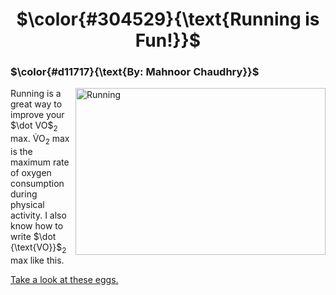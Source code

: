 <h1 align="center"> $\color{#304529}{\text{Running is Fun!}}$ 
<br> <h3>$\color{#d11717}{\text{By: Mahnoor Chaudhry}}$</h3></h1> 


<img src="https://images.unsplash.com/photo-1487956382158-bb926046304a?q=80&w=2971&auto=format&fit=crop&ixlib=rb-4.0.3&ixid=M3wxMjA3fDB8MHxwaG90by1wYWdlfHx8fGVufDB8fHx8fA%3D%3D" alt="Running" width="400" height="266.25" align="right">

<p align="left"> Running is a great way to improve your $\dot VO$<sub>2</sub> max. V&#775;O<sub>2</sub> max is the maximum rate of oxygen consumption during physical activity. I also know how to write $\dot {\text{VO}}$<sub>2</sub> max like this. </p>


<a href=eggs/eggs.md> Take a look at these eggs. </a>


